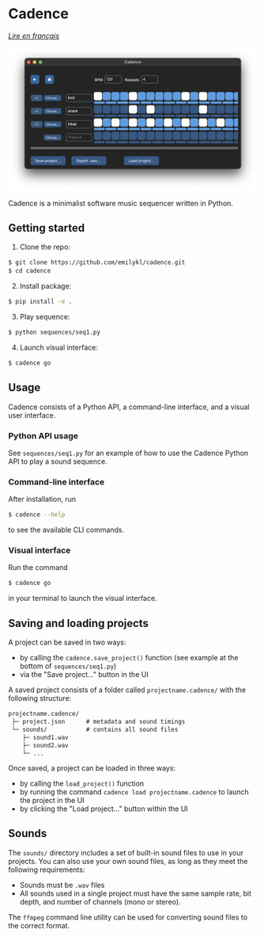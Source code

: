 # Cadence
_[Lire en français](/README_fr.md)_

![screenshot](images/screenshot.png)

Cadence is a minimalist software music sequencer written in Python.


## Getting started

1. Clone the repo:

```bash
$ git clone https://github.com/emilykl/cadence.git
$ cd cadence
```

2. Install package:

```bash
$ pip install -e .
```

3. Play sequence:
```bash
$ python sequences/seq1.py
```

4. Launch visual interface:
```bash
$ cadence go
```


## Usage

Cadence consists of a Python API, a command-line interface, and a visual user interface.

### Python API usage

See `sequences/seq1.py` for an example of how to use the Cadence Python API to play a sound sequence.

### Command-line interface

After installation, run

```bash
$ cadence --help
```

to see the available CLI commands.

### Visual interface

Run the command

```bash
$ cadence go
```

in your terminal to launch the visual interface.

## Saving and loading projects

A project can be saved in two ways:
- by calling the `cadence.save_project()` function (see example at the bottom of `sequences/seq1.py`)
- via the "Save project..." button in the UI

A saved project consists of a folder called `projectname.cadence/` with the following structure:

```
projectname.cadence/
 ├─ project.json      # metadata and sound timings
 └─ sounds/           # contains all sound files
    ├─ sound1.wav
    ├─ sound2.wav
    └─ ...
```

Once saved, a project can be loaded in three ways:
- by calling the `load_project()` function
- by running the command `cadence load projectname.cadence` to launch the project in the UI
- by clicking the "Load project..." button within the UI

## Sounds

The `sounds/` directory includes a set of built-in sound files to use in your projects. You can also use your own sound files, as long as they meet the following requirements:

- Sounds must be `.wav` files
- All sounds used in a single project must have the same sample rate, bit depth, and number of channels (mono or stereo).

The `ffmpeg` command line utility can be used for converting sound files to the correct format.
